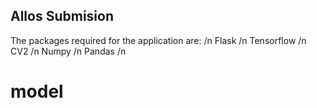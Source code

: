 ## Allos Submision

The packages required for the application are: /n
Flask /n
Tensorflow /n
CV2 /n
Numpy /n
Pandas /n

# model #
